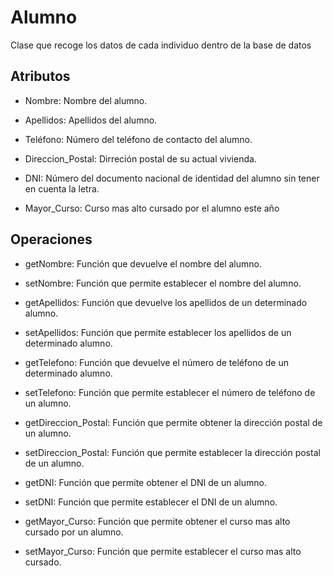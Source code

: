 # Alumno

Clase que recoge los datos de cada individuo dentro de la base de datos

## Atributos


* Nombre: Nombre del alumno.

* Apellidos: Apellidos del alumno.

* Teléfono: Número del teléfono de contacto del alumno.

* Direccion_Postal: Dirreción postal de su actual vivienda.

* DNI: Número del documento nacional de identidad del alumno sin tener en cuenta la letra.

* Mayor_Curso: Curso mas alto cursado por el alumno este año

## Operaciones

* getNombre: Función que devuelve el nombre del alumno.

* setNombre: Función que permite establecer el nombre del alumno.

* getApellidos: Función que devuelve los apellidos de un determinado alumno.

* setApellidos: Función que permite establecer los apellidos de un determinado alumno.

* getTelefono: Función que devuelve el número de teléfono de un determinado alumno.

* setTelefono: Función que permite establecer el número de teléfono de un alumno.

* getDireccion_Postal: Función que permite obtener la dirección postal de un alumno.
 
* setDireccion_Postal: Función que permite establecer la dirección postal de un alumno.

* getDNI: Función que permite obtener el DNI de un alumno.

* setDNI: Función que permite establecer el DNI de un alumno.

* getMayor_Curso: Función que permite obtener el curso mas alto cursado por un alumno.

* setMayor_Curso: Función que permite establecer el curso mas alto cursado.
